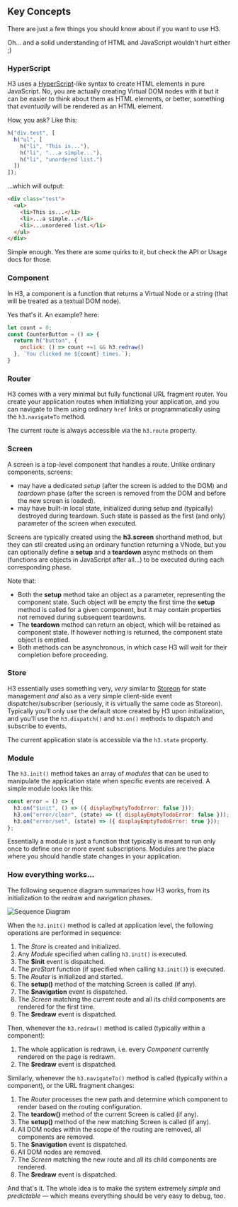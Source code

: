 ## Key Concepts

There are just a few things you should know about if you want to use H3. 

Oh... and a solid understanding of HTML and JavaScript wouldn't hurt either ;)

### HyperScript

H3 uses a [HyperScript](https://openbase.io/js/hyperscript)-like syntax to create HTML elements in pure JavaScript. No, you are actually creating Virtual DOM nodes with it but it can be easier to think about them as HTML elements, or better, something that *eventually* will be rendered as an HTML element.

How, you ask? Like this:

```js
h("div.test", [
  h("ul", [
    h("li", "This is..."),
    h("li", "...a simple..."),
    h("li", "unordered list.")
  ])
]);
```

...which will output:

```html
<div class="test">
  <ul>
    <li>This is...</li>
    <li>...a simple...</li>
    <li>...unordered list.</li>
  </ul>
</div>
```

Simple enough. Yes there are some quirks to it, but check the API or Usage docs for those.

### Component

In H3, a component is a function that returns a Virtual Node or a string (that will be treated as a textual DOM node). 

Yes that's it. An example? here:

```js
let count = 0;
const CounterButton = () => {
  return h("button", {
    onclick: () => count +=1 && h3.redraw()
  }, `You clicked me ${count} times.`);
}
```

### Router

H3 comes with a very minimal but fully functional URL fragment router. You create your application routes when initializing your application, and you can navigate to them using ordinary `href` links or programmatically using the `h3.navigateTo` method.

The current route is always accessible via the `h3.route` property.


### Screen

A screen is a top-level component that handles a route. Unlike ordinary components, screens:

* may have a dedicated *setup* (after the screen is added to the DOM) and *teardown* phase (after the screen is removed from the DOM and before the new screen is loaded).
* may have built-in local state, initialized during setup and (typically) destroyed during teardown. Such state is passed as the first (and only) parameter of the screen when executed.

Screens are typically created using the **h3.screen** shorthand method, but they can stll created using an ordinary function returning a VNode, but you can optionally define a **setup** and a **teardown** async methods on them (functions are objects in JavaScript after all...) to be executed during each corresponding phase.

Note that:
* Both the **setup** method take an object as a parameter, representing the component state. Such object will be empty the first time the **setup** method is called for a given component, but it may contain properties not removed during subsequent teardowns.
* The **teardown** method can return an object, which will be retained as component state. If however nothing is returned, the component state object is emptied.
* Both methods can be asynchronous, in which case H3 will wait for their completion before proceeding.

### Store

H3 essentially uses something very, *very* similar to [Storeon](https://github.com/storeon/storeon) for state management *and* also as a very simple client-side event dispatcher/subscriber (seriously, it is virtually the same code as Storeon). Typically you'll only use the default store created by H3 upon initialization, and you'll use the `h3.dispatch()` and `h3.on()` methods to dispatch and subscribe to events.

The current application state is accessible via the `h3.state` property.

### Module

The `h3.init()` method takes an array of *modules* that can be used to manipulate the application state when specific events are received. A simple module looks like this:

```js
const error = () => {
  h3.on("$init", () => ({ displayEmptyTodoError: false }));
  h3.on("error/clear", (state) => ({ displayEmptyTodoError: false }));
  h3.on("error/set", (state) => ({ displayEmptyTodoError: true }));
};
```

Essentially a module is just a function that typically is meant to run only once to define one or more event subscriptions. Modules are the place where you should handle state changes in your application.

### How everything works...

The following sequence diagram summarizes how H3 works, from its initialization to the redraw and navigation phases.

![Sequence Diagram](images/h3.sequence.svg)

When the `h3.init()` method is called at application level, the following operations are performed in sequence:

1. The *Store* is created and initialized.
2. Any *Module* specified when calling `h3.init()` is executed.
3. The **$init** event is dispatched.
4. The *preStart* function (if specified when calling `h3.init()`) is executed.
5. The *Router* is initialized and started.
6. The **setup()** method of the matching Screen is called (if any).
8. The **$navigation** event is dispatched.
9. The *Screen* matching the current route and all its child components are rendered for the first time.
10. The **$redraw** event is dispatched.

Then, whenever the `h3.redraw()` method is called (typically within a component):

1. The whole application is redrawn, i.e. every *Component* currently rendered on the page is redrawn.
2. The **$redraw** event is dispatched.

Similarly, whenever the `h3.navigateTo()` method is called (typically within a component), or the URL fragment changes:

1. The *Router* processes the new path and determine which component to render based on the routing configuration.
2. The **teardow()** method of the current Screen is called (if any).
3. The **setup()** method of the new matching Screen is called (if any).
4. All DOM nodes within the scope of the routing are removed, all components are removed.
6. The **$navigation** event is dispatched.
7. All DOM nodes are removed.
8. The *Screen* matching the new route and all its child components are rendered.
10. The **$redraw** event is dispatched.

And that's it. The whole idea is to make the system extremely *simple* and *predictable* &mdash; which means everything should be very easy to debug, too.
